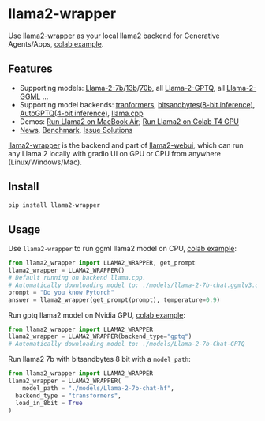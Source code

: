 # llama2-wrapper

Use [llama2-wrapper](https://pypi.org/project/llama2-wrapper/) as your local llama2 backend for Generative Agents/Apps, [colab example](https://github.com/liltom-eth/llama2-webui/blob/main/colab/Llama_2_7b_Chat_GPTQ.ipynb). 

## Features

- Supporting models: [Llama-2-7b](https://huggingface.co/meta-llama/Llama-2-7b-chat-hf)/[13b](https://huggingface.co/llamaste/Llama-2-13b-chat-hf)/[70b](https://huggingface.co/llamaste/Llama-2-70b-chat-hf), all [Llama-2-GPTQ](https://huggingface.co/TheBloke/Llama-2-7b-Chat-GPTQ), all [Llama-2-GGML](https://huggingface.co/TheBloke/Llama-2-7B-Chat-GGML) ...
- Supporting model backends: [tranformers](https://github.com/huggingface/transformers), [bitsandbytes(8-bit inference)](https://github.com/TimDettmers/bitsandbytes), [AutoGPTQ(4-bit inference)](https://github.com/PanQiWei/AutoGPTQ), [llama.cpp](https://github.com/ggerganov/llama.cpp)
- Demos: [Run Llama2 on MacBook Air](https://twitter.com/liltom_eth/status/1682791729207070720?s=20); [Run Llama2 on Colab T4 GPU](https://github.com/liltom-eth/llama2-webui/blob/main/colab/Llama_2_7b_Chat_GPTQ.ipynb)
- [News](https://github.com/liltom-eth/llama2-webui/blob/main/docs/news.md), [Benchmark](https://github.com/liltom-eth/llama2-webui/blob/main/docs/performance.md), [Issue Solutions](https://github.com/liltom-eth/llama2-webui/blob/main/docs/issues.md)

[llama2-wrapper](https://pypi.org/project/llama2-wrapper/)  is the backend and part of [llama2-webui](https://github.com/liltom-eth/llama2-webui), which can run any Llama 2 locally with gradio UI on GPU or CPU from anywhere (Linux/Windows/Mac).

## Install

```bash
pip install llama2-wrapper
```

## Usage

Use `llama2-wrapper` to run ggml llama2 model on CPU, [colab example](https://github.com/liltom-eth/llama2-webui/blob/main/colab/ggmlv3_q4_0.ipynb):

```python
from llama2_wrapper import LLAMA2_WRAPPER, get_prompt 
llama2_wrapper = LLAMA2_WRAPPER()
# Default running on backend llama.cpp.
# Automatically downloading model to: ./models/llama-2-7b-chat.ggmlv3.q4_0.bin
prompt = "Do you know Pytorch"
answer = llama2_wrapper(get_prompt(prompt), temperature=0.9)
```

Run gptq llama2 model on Nvidia GPU, [colab example](https://github.com/liltom-eth/llama2-webui/blob/main/colab/Llama_2_7b_Chat_GPTQ.ipynb):

```python
from llama2_wrapper import LLAMA2_WRAPPER 
llama2_wrapper = LLAMA2_WRAPPER(backend_type="gptq")
# Automatically downloading model to: ./models/Llama-2-7b-Chat-GPTQ
```

Run llama2 7b with bitsandbytes 8 bit with a `model_path`:

```python
from llama2_wrapper import LLAMA2_WRAPPER 
llama2_wrapper = LLAMA2_WRAPPER(
	model_path = "./models/Llama-2-7b-chat-hf",
  backend_type = "transformers",
  load_in_8bit = True
)
```